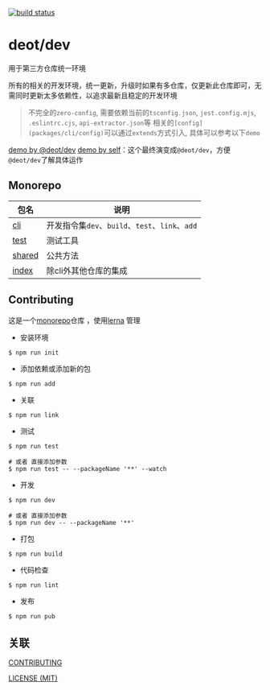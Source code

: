 [ci-image]: https://github.com/deot/dev/actions/workflows/ci.yml/badge.svg?branch=main
[ci-url]: https://github.com/deot/dev/actions/workflows/ci.yml

[![build status][ci-image]](ci-url)

# deot/dev

用于第三方仓库统一环境

所有的相关的开发环境，统一更新，升级时如果有多仓库，仅更新此仓库即可，无需同时更新太多依赖性，以追求最新且稳定的开发环境

> 不完全的`zero-config`, 需要依赖当前的`tsconfig.json`, `jest.config.mjs`, `.eslintrc.cjs`, `api-extractor.json`等
> 相关的`[config](packages/cli/config)`可以通过`extends`方式引入, 具体可以参考以下`demo`


[demo by @deot/dev](https://github.com/deot/dev-demo)
[demo by self](https://github.com/deot/dev-self-demo)：这个最终演变成`@deot/dev`，方便`@deot/dev`了解具体运作

## Monorepo

| 包名                                                 | 说明                                                 |
| --------------------------------------------------- | ---------------------------------------------------- |
| [cli](packages/cli)                                 | 开发指令集`dev`、`build`、`test`、`link`、`add`         |
| [test](packages/test)                               | 测试工具                                              |
| [shared](packages/shared)                           | 公共方法                                              |
| [index](packages/index)                             | 除cli外其他仓库的集成                                   |

## Contributing

这是一个[monorepo](https://en.wikipedia.org/wiki/Monorepo)仓库 ，使用[lerna](https://lerna.js.org/) 管理

- 安装环境

```console
$ npm run init
```

- 添加依赖或添加新的包

```console
$ npm run add
```

- 关联

```console
$ npm run link
```

- 测试

```console
$ npm run test

# 或者 直接添加参数
$ npm run test -- --packageName '**' --watch
```

- 开发

```console
$ npm run dev

# 或者 直接添加参数
$ npm run dev -- --packageName '**'
```

- 打包

```console
$ npm run build
```

- 代码检查

```console
$ npm run lint
```

- 发布

```console
$ npm run pub
```

## 关联

[CONTRIBUTING](./.github/CONTRIBUTING.md)

[LICENSE (MIT)](./LICENSE)
